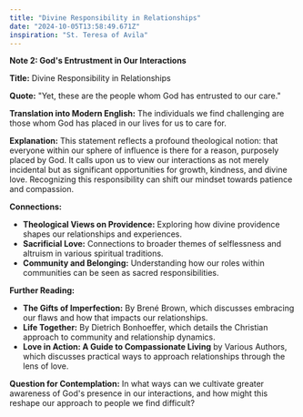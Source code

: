 ```yaml
---
title: "Divine Responsibility in Relationships"
date: "2024-10-05T13:58:49.671Z"
inspiration: "St. Teresa of Avila"
---
```


**Note 2: God's Entrustment in Our Interactions**

**Title:** Divine Responsibility in Relationships

**Quote:** "Yet, these are the people whom God has entrusted to our care."

**Translation into Modern English:** The individuals we find challenging are those whom God has placed in our lives for us to care for.

**Explanation:** This statement reflects a profound theological notion: that everyone within our sphere of influence is there for a reason, purposely placed by God. It calls upon us to view our interactions as not merely incidental but as significant opportunities for growth, kindness, and divine love. Recognizing this responsibility can shift our mindset towards patience and compassion.

**Connections:**
- **Theological Views on Providence:** Exploring how divine providence shapes our relationships and experiences.
- **Sacrificial Love:** Connections to broader themes of selflessness and altruism in various spiritual traditions.
- **Community and Belonging:** Understanding how our roles within communities can be seen as sacred responsibilities.

**Further Reading:**
- **The Gifts of Imperfection:** By Brené Brown, which discusses embracing our flaws and how that impacts our relationships.
- **Life Together:** By Dietrich Bonhoeffer, which details the Christian approach to community and relationship dynamics.
- **Love in Action: A Guide to Compassionate Living** by Various Authors, which discusses practical ways to approach relationships through the lens of love.

**Question for Contemplation:** In what ways can we cultivate greater awareness of God's presence in our interactions, and how might this reshape our approach to people we find difficult?
